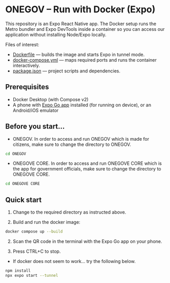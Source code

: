 # ONEGOV – Run with Docker (Expo)

This repository is an Expo React Native app. The Docker setup runs the Metro bundler and Expo DevTools inside a container so you can access our application without installing Node/Expo locally.

Files of interest:
- [Dockerfile](Dockerfile) — builds the image and starts Expo in tunnel mode.
- [docker-compose.yml](docker-compose.yml) — maps required ports and runs the container interactively.
- [package.json](package.json) — project scripts and dependencies.

## Prerequisites
- Docker Desktop (with Compose v2)
- A phone with [Expo Go app](https://play.google.com/store/apps/details?id=host.exp.exponent&hl=en) installed (for running on device), or an Android/iOS emulator

## Before you start...
- ONEGOV.
In order to access and run ONEGOV which is made for citizens, make sure to change the directory to ONEGOV.
```sh
cd ONEGOV
```

- ONEGOVE CORE. 
In order to access and run ONEGOVE CORE which is the app for government officials, make sure to change the directory to ONEGOVE CORE.
```sh
cd ONEGOVE CORE
```

## Quick start
1) Change to the required directory as instructed above.

1) Build and run the docker image:

```sh
docker compose up --build
```

2) Scan the QR code in the terminal with the Expo Go app on your phone.

4) Press CTRL+C to stop.

- If docker does not seem to work... try the following below.

```sh
npm install
npx expo start --tunnel
```
